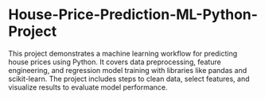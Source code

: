 # House-Price-Prediction-ML-Python-Project
 This project demonstrates a machine learning workflow for predicting house prices using Python. It covers data preprocessing, feature engineering, and regression model training with libraries like pandas and scikit-learn. The project includes steps to clean data, select features, and visualize results to evaluate model performance.
